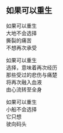 ## 如果可以重生

如果可以重生<br>
大地不会选择<br>
撕裂的痛苦<br>
不想再次承受<br>

如果可以重生<br>
选择，意味着再次经历<br>
那些受过的悲伤与痛楚<br>
将再次融入血液<br>
由心流转至全身<br>

如果可以重生<br>
小船不会选择<br>
它只想<br>
驶向码头<br>
